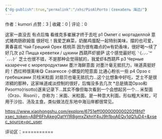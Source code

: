 ```yaml
---
{"dg-publish":true,"permalink":"/xhs/PioAlPorto｜Севкабель 海边/"}
---
```


作者：kumori
点赞：3   |   收藏：0   |   评论：0

这家一直没去 有点后悔 看维克多崔展才终于去吃
p1 Омлет с мортаделлой 意式猪肉肠欧姆蛋 很好吃！我爱芝麻菜，奶酪鸡蛋配一起特别美味，摆的也可爱，黄春喜欢
Чай Грецкий Орех 核桃茶 因为很有趣点的w有奶香味，很好喝～续了好几次
p2 Пицца креветки / цукини 西葫芦虾披萨 这个感觉最好吃╰(⸝⸝⸝´꒳`⸝⸝⸝)╯芝士也很不错，不是那种会觉得腻的，我爱虾&西葫芦
p3 Черные казаречче с морепродуктами 墨汁海鲜意面 对墨汁毫无抵抗力，味道真挺好的！西红柿很美味😋
Casarecce 小螺旋的短意面 比通心粉长一些
p4 Орзо с гребешками 贝柱米粒面 对扇贝也毫无抵抗力…这个比想象中好吃，芝士不是很浓稠的那种，这家味道咸淡控制的很好，后悔没多去几次
*总是搞混Орзо和Ризотто(risotto)遂来记录下…其实不像但每次看到一个会想起另一个…
米型面（Orzo、Risoni），亦称为：米面、米粒面。是一种意大利面。形似粗大米粒，可用于沙拉、汤及主食。类似做法在东地中海沿岸都很常见。

https://www.xiaohongshu.com/explore/6751eff0000000000202f8fd?xsec_token=ABP6FhAkegOatYI1R8gmxZkhnY4vJ9h1boAEQy1dQ1uD4=&xsec_source=pc_user

评论区：===========

